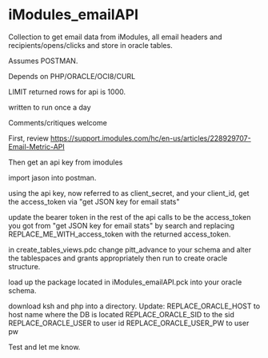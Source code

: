 # iModules_emailAPI
Collection to get email data from iModules, all email headers and recipients/opens/clicks and store in oracle tables.

Assumes POSTMAN.

Depends on PHP/ORACLE/OCI8/CURL

LIMIT returned rows for api is 1000. 

written to run once a day

Comments/critiques welcome

First, review https://support.imodules.com/hc/en-us/articles/228929707-Email-Metric-API

Then get an api key from imodules

import jason into postman.

using the api key, now referred to as client_secret, and your client_id, get the access_token via "get JSON key for email stats"

update the bearer token in the rest of the api calls to be the access_token you got from "get JSON key for email stats" by search and replacing REPLACE_ME_WITH_access_token with the returned access_token.

in create_tables_views.pdc change pitt_advance to your schema and alter the tablespaces and grants appropriately then run to create oracle structure.

load up the package located in iModules_emailAPI.pck into your oracle schema.

download ksh and php into a directory.  Update:
  REPLACE_ORACLE_HOST to host name where the DB is located
  REPLACE_ORACLE_SID to the sid
  REPLACE_ORACLE_USER to user id
  REPLACE_ORACLE_USER_PW to user pw

Test and let me know.

